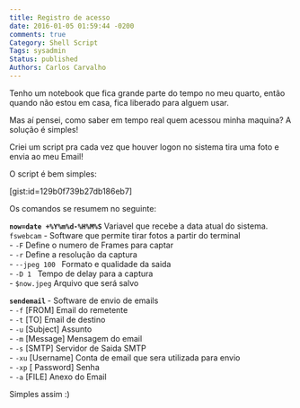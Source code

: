 ```yaml
---
title: Registro de acesso
date: 2016-01-05 01:59:44 -0200
comments: true
Category: Shell Script
Tags: sysadmin
Status: published
Authors: Carlos Carvalho
---
```


Tenho um notebook que fica grande parte do tempo no meu quarto, então quando não estou em casa, fica liberado para alguem usar.

Mas aí pensei, como saber em tempo real quem acessou minha maquina? A solução é simples!

<!--more-->
Criei um script pra cada vez que houver logon no sistema tira uma foto e envia ao meu Email!

O script é bem simples:

[gist:id=129b0f739b27db186eb7]

Os comandos se resumem no seguinte:

<b>`now=date +%Y%m%d-%H%M%S`</b> Variavel que recebe a data atual do sistema.
<br>`fswebcam` - Software que permite tirar fotos a partir do terminal
    <br> - `-F` Define o numero de Frames para captar
    <br> - `-r` Define a resolução da captura
    <br> - `--jpeg 100 ` Formato e qualidade da saida
    <br> - `-D 1 ` Tempo de delay para a captura
    <br> - `$now.jpeg` Arquivo que será salvo

<b>`sendemail` </b> - Software de envio de emails
    <br>  - `-f` [FROM] Email do remetente
    <br>  - `-t` [TO] Email de destino
    <br>  - `-u` [Subject] Assunto
    <br>  - `-m` [Message] Mensagem do email
    <br>  - `-s` [SMTP] Servidor de Saida SMTP
    <br>  - `-xu` [Username] Conta de email que sera utilizada para envio
    <br>  - `-xp` [ Password] Senha
    <br>  - `-a` [FILE] Anexo do Email

Simples assim :)
